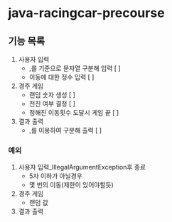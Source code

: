 # java-racingcar-precourse
## 기능 목록
1. 사용자 입력
   - ,를 기준으로 문자열 구분해 입력 [ ]
   - 이동에 대한 정수 입력 [ ]
2. 경주 게임
   - 랜덤 숫자 생성 [ ]
   - 전진 여부 결정 [ ]
   - 정해진 이동횟수 도달시 게임 끝 [ ]
3. 결과 출력
   - ,를 이용하여 구분해 출력 [ ]

### 예외
1. 사용자 입력_IllegalArgumentException후 종료
   - 5자 이하가 아닐경우
   - 몇 번의 이동(제한이 있어야할듯)
2. 경주 게임
   - 랜덤 값
3. 결과 출력
